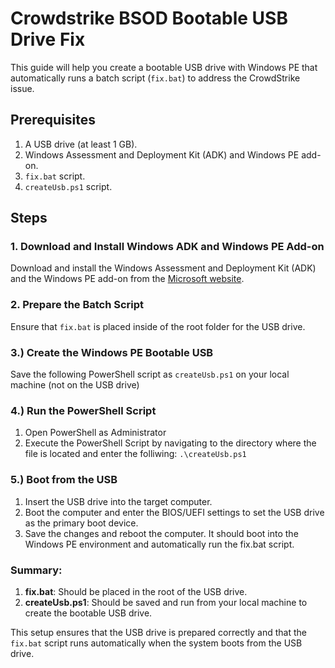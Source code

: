 # Crowdstrike BSOD Bootable USB Drive Fix

This guide will help you create a bootable USB drive with Windows PE that automatically runs a batch script (`fix.bat`) to address the CrowdStrike issue.

## Prerequisites

1. A USB drive (at least 1 GB).
2. Windows Assessment and Deployment Kit (ADK) and Windows PE add-on.
3. `fix.bat` script.
4. `createUsb.ps1` script.

## Steps

### 1. Download and Install Windows ADK and Windows PE Add-on

Download and install the Windows Assessment and Deployment Kit (ADK) and the Windows PE add-on from the [Microsoft website](https://docs.microsoft.com/en-us/windows-hardware/get-started/adk-install).

### 2. Prepare the Batch Script

Ensure that `fix.bat` is placed inside of the root folder for the USB drive.

### 3.) Create the Windows PE Bootable USB

Save the following PowerShell script as `createUsb.ps1` on your local machine (not on the USB drive)

### 4.) Run the PowerShell Script

1. Open PowerShell as Administrator
2. Execute the PowerShell Script by navigating to the directory where the file is located and enter the folliwing: `.\createUsb.ps1`

### 5.) Boot from the USB

1. Insert the USB drive into the target computer.
2. Boot the computer and enter the BIOS/UEFI settings to set the USB drive as the primary boot device.
3. Save the changes and reboot the computer. It should boot into the Windows PE environment and automatically run the fix.bat script.

### Summary:
1. **fix.bat**: Should be placed in the root of the USB drive.
2. **createUsb.ps1**: Should be saved and run from your local machine to create the bootable USB drive.

This setup ensures that the USB drive is prepared correctly and that the `fix.bat` script runs automatically when the system boots from the USB drive.
